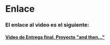 # Enlace

### El enlace al video es el siguiente:

#### [Video de Entrega final, Proyecto "and then..."](https://youtu.be/-NFS7kwrSrs "enlace")
